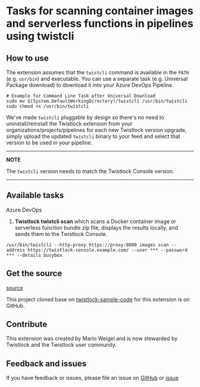 # Tasks for scanning container images and serverless functions in pipelines using twistcli

## How to use
The extension assumes that the `twistcli` command is available in the `PATH` (e.g. `usr/bin`) and executable. You can use a separate task (e.g. Universal Package download) to download it into your Azure DevOps Pipeline.

```
# Example for Command Line Task after Universal Download
sudo mv $(System.DefaultWorkingDirectory)/twistcli /usr/bin/twistcli
sudo chmod +x /usr/bin/twistcli
```

 We've made `twistcli` pluggable by design so there's no need to uninstall/reinstall the Twistlock extension from your organizations/projects/pipelines for each new Twistlock version upgrade, simply upload the updated `twistcli` binary to your feed and select that version to be used in your pipeline.

---
**NOTE**

The `twistcli` version needs to match the Twistlock Console version.

---

## Available tasks

Azure DevOps

1. **Twistlock twistcli scan** which scans a Docker container image or serverless function bundle zip file, displays the results locally, and sends them to the Twistlock Console.


```
/usr/bin/twistcli --http-proxy https://proxy:8080 images scan --address https://twistlock-console.example.com/ --user *** --password *** --details busybox

```

## Get the source

[source](https://github.com/gotojeffray/azure-devops-extension-twistlock-scan)

This project cloned base on [twistlock-sample-code](https://github.com/twistlock/sample-code/tree/master/CI/Azure_DevOps/Extensions/azure-devops-twistcli-tasks) for this extension is on GitHub.

## Contribute

This extension was created by Mario Weigel and is now stewarded by Twistlock and the Twistlock user community.

## Feedback and issues

If you have feedback or issues, please file an issue on [GitHub](https://github.com/twistlock/sample-code/issues) or [issue](https://github.com/gotojeffray/azure-devops-extension-twistlock-scan/issues)

